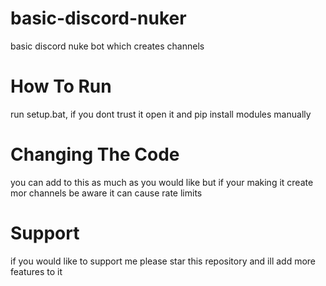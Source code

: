 # basic-discord-nuker
basic discord nuke bot which creates channels

# How To Run
run setup.bat, if you dont trust it open it and pip install modules manually

# Changing The Code
you can add to this as much as you would like but if your making it create mor channels be aware it can cause rate limits

# Support
if you would like to support me please star this repository and ill add more features to it
